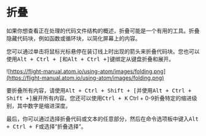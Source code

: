 # 折叠

如果你想查看正在处理的代码文件结构的概述，折叠可能是一个有用的工具。折叠隐藏代码块，例如函数或循环块，以简化屏幕上的内容。

您可以通过单击将鼠标光标悬停在装订线上时出现的箭头来折叠代码块。您也可以使用<kbd>Alt + Ctrl + [</kbd>和<kbd>Alt + Ctrl +]</kbd>键绑定从键盘折叠和展开。

![https://flight-manual.atom.io/using-atom/images/folding.png](https://flight-manual.atom.io/using-atom/images/folding.png)

要折叠所有内容，请使用<kbd>Alt + Ctrl + Shift + [</kbd>并使用<kbd>Alt + Ctrl + Shift +]</kbd>展开所有内容。您还可以使用<kbd>Ctrl + K</kbd></kbd> Ctrl + 0-9</kbd>折叠特定的缩进级别，其中数字是缩进深度。

最后，你可以通过选择折叠代码或文本的任意部分，然后在命令选项板中键入<kbd>Alt + Ctrl + F</kbd>或选择“折叠选择”。
